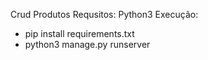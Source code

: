 Crud Produtos
Requsitos: Python3
Execução: 
- pip install requirements.txt
- python3 manage.py runserver
    
